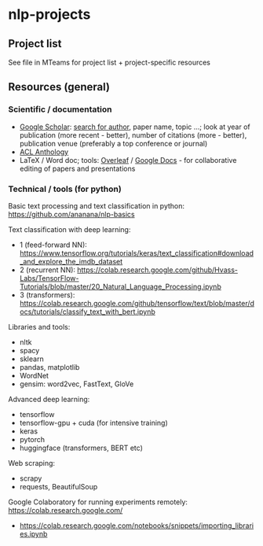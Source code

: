 # nlp-projects

## Project list

See file in MTeams for project list + project-specific resources

## Resources (general)

### Scientific / documentation

- [Google Scholar](https://scholar.google.com/): [search for author](https://scholar.google.gr/citations?hl=en&view_op=search_authors), paper name, topic ...; look at year of publication (more recent - better),  number of citations (more - better), publication venue (preferably a top conference or journal)
- [ACL Anthology](https://aclanthology.org/)
- LaTeX / Word doc; tools: [Overleaf](https://www.overleaf.com/project) / [Google Docs](https://docs.google.com) - for collaborative editing of papers and presentations

### Technical / tools (for python)

Basic text processing and text classification in python: https://github.com/ananana/nlp-basics

Text classification with deep learning: 
- 1 (feed-forward NN): https://www.tensorflow.org/tutorials/keras/text_classification#download_and_explore_the_imdb_dataset
- 2 (recurrent NN): https://colab.research.google.com/github/Hvass-Labs/TensorFlow-Tutorials/blob/master/20_Natural_Language_Processing.ipynb
- 3 (transformers): https://colab.research.google.com/github/tensorflow/text/blob/master/docs/tutorials/classify_text_with_bert.ipynb

Libraries and tools:

- nltk
- spacy
- sklearn
- pandas, matplotlib
- WordNet
- gensim: word2vec, FastText, GloVe

Advanced deep learning:

- tensorflow
- tensorflow-gpu + cuda (for intensive training)
- keras
- pytorch
- huggingface (transformers, BERT etc)

Web scraping:

- scrapy
- requests, BeautifulSoup

Google Colaboratory for running experiments remotely:
https://colab.research.google.com/
- https://colab.research.google.com/notebooks/snippets/importing_libraries.ipynb
